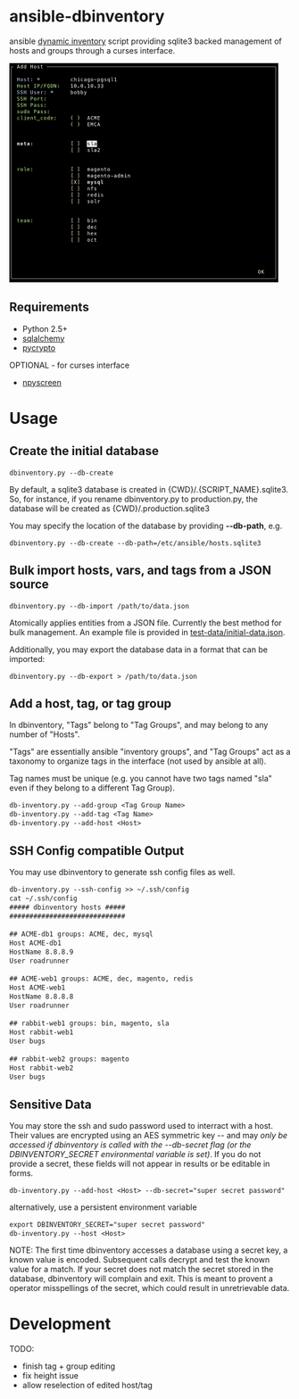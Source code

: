 # ansible-dbinventory
ansible [dynamic inventory](http://docs.ansible.com/intro_dynamic_inventory.html) script
providing sqlite3 backed management of hosts and groups through a curses interface.


![curses interface](docs/screenshots/ansible-dbinventory-npyscreen.png?raw=true)


Requirements
------------

* Python 2.5+
* [sqlalchemy](https://pypi.python.org/pypi/SQLAlchemy)
* [pycrypto](https://pypi.python.org/pypi/pycrypto)

OPTIONAL - for curses interface
* [npyscreen](https://pypi.python.org/pypi/npyscreen/)


Usage
=====

Create the initial database
---------------------------

```
dbinventory.py --db-create
```

By default, a sqlite3 database is created in {CWD}/.{SCRIPT_NAME}.sqlite3. So,
for instance, if you rename dbinventory.py to production.py, the database will
be created as {CWD}/.production.sqlite3
 

You may specify the location of the database by providing **--db-path**, e.g.

```
dbinventory.py --db-create --db-path=/etc/ansible/hosts.sqlite3
```


Bulk import hosts, vars, and tags from a JSON source
----------------------------------------------------


```
dbinventory.py --db-import /path/to/data.json
```

Atomically applies entities from a JSON file. Currently the best method for
bulk management. An example file is provided in [test-data/initial-data.json](test-data/initial-data.json).

Additionally, you may export the database data in a format that can be imported:

```
dbinventory.py --db-export > /path/to/data.json
```


Add a host, tag, or tag group
-----------------------------


In dbinventory, "Tags" belong to "Tag Groups", and may belong to any number of
"Hosts". 

"Tags" are essentially ansible "inventory groups", and "Tag Groups" act
as a taxonomy to organize tags in the interface (not used by ansible at all).

Tag names must be unique (e.g. you cannot have two tags named "sla" even if 
they belong to a different Tag Group).


```
db-inventory.py --add-group <Tag Group Name>
db-inventory.py --add-tag <Tag Name>
db-inventory.py --add-host <Host>
```

SSH Config compatible Output 
----------------------------

You may use dbinventory to generate ssh config files as well.

```
db-inventory.py --ssh-config >> ~/.ssh/config
cat ~/.ssh/config
##### dbinventory hosts #####
#############################

## ACME-db1 groups: ACME, dec, mysql
Host ACME-db1
HostName 8.8.8.9
User roadrunner

## ACME-web1 groups: ACME, dec, magento, redis
Host ACME-web1
HostName 8.8.8.8
User roadrunner

## rabbit-web1 groups: bin, magento, sla
Host rabbit-web1
User bugs

## rabbit-web2 groups: magento
Host rabbit-web2
User bugs 
```



Sensitive Data
--------------

You may store the ssh and sudo password used to interract with a host. Their
values are encrypted using an AES symmetric key -- and may *only be accessed
if dbinventory is called with the --db-secret flag (or the DBINVENTORY_SECRET
environmental variable is set)*. If you do not provide a secret, these fields
will not appear in results or be editable in forms.


```
db-inventory.py --add-host <Host> --db-secret="super secret password"
```

alternatively, use a persistent environment variable

```
export DBINVENTORY_SECRET="super secret password"
db-inventory.py --host <Host>
```


NOTE: The first time dbinventory accesses a database using a secret key, a known
value is encoded. Subsequent calls decrypt and test the known value for a
match. If your secret does not match the secret stored in the database, dbinventory
will complain and exit. This is meant to provent a operator misspellings of 
the secret, which could result in unretrievable data.


Development
===========

TODO:

* finish tag + group editing
* fix height issue 
* allow reselection of edited host/tag
